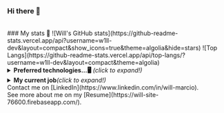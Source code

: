 ### Hi there 👋
<br>
### My stats 🎯
![Will's GitHub stats](https://github-readme-stats.vercel.app/api?username=w1ll-dev&layout=compact&show_icons=true&theme=algolia&hide=stars)
![Top Langs](https://github-readme-stats.vercel.app/api/top-langs/?username=w1ll-dev&layout=compact&theme=algolia)
<br>
<details>
  <summary><b>Preferred technologies...🖥</b> <i>(click to expand!)</i></summary>
  <details class="tab">
    <summary><b>React</b><i>(click to expand!)</i></summary>
    <p>
      With the react framework I build responsive applications following design patterns and that can use various types of features such as authentication,
      simultaneous update of data for various users, consumption of rest api, etc.
    </p>
  </details>
</details>
<details>
  <summary><b>My current job</b><i>(click to expand!)</i></summary>
  <p>
    I currently work as a <b>smarttv developer</b> at <b>Mirakulo</b> software. Together with the Globo network television we built and currently maintain
    <b>Globoplay</b> for smarttv, one of the most used applications in the country.
  </p>
</details>
Contact me on
[LinkedIn](https://www.linkedin.com/in/will-marcio).
<br>
See more about me on my 
[Resume](https://will-site-76600.firebaseapp.com/).

